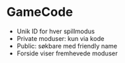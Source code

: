 # GameCode

- Unik ID for hver spillmodus
- Private moduser: kun via kode
- Public: søkbare med friendly name
- Forside viser fremhevede moduser